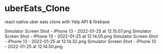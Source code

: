 # uberEats_Clone
react native uber eats clone with Yelp API &amp; firebase


Simulator Screen Shot - iPhone 13 - 2022-01-25 at 12.15.07.png
Simulator Screen Shot - iPhone 13 - 2022-01-25 at 12.14.05.png
Simulator Screen Shot - iPhone 13 - 2022-01-25 at 12.14.32.png
Simulator Screen Shot - iPhone 13 - 2022-01-25 at 12.14.50.png
